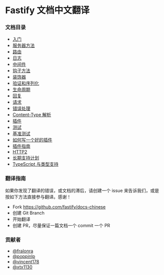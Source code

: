 # Fastify 文档中文翻译

### 文档目录
* [入门](https://github.com/fastify/docs-chinese/blob/master/docs/Getting-Started.md)
* [服务器方法](https://github.com/fastify/docs-chinese/blob/master/docs/Server.md)
* [路由](https://github.com/fastify/docs-chinese/blob/master/docs/Routes.md)
* [日志](https://github.com/fastify/docs-chinese/blob/master/docs/Logging.md)
* [中间件](https://github.com/fastify/docs-chinese/blob/master/docs/Middlewares.md)
* [钩子方法](https://github.com/fastify/docs-chinese/blob/master/docs/Hooks.md)
* [装饰器](https://github.com/fastify/docs-chinese/blob/master/docs/Decorators.md)
* [验证和序列化](https://github.com/fastify/docs-chinese/blob/master/docs/Validation-and-Serialization.md)
* [生命周期](https://github.com/fastify/docs-chinese/blob/master/docs/Lifecycle.md)
* [回复](https://github.com/fastify/docs-chinese/blob/master/docs/Reply.md)
* [请求](https://github.com/fastify/docs-chinese/blob/master/docs/Request.md)
* [错误处理](https://github.com/fastify/docs-chinese/blob/master/docs/Error-Handling.md)
* [Content-Type 解析](https://github.com/fastify/docs-chinese/blob/master/docs/ContentTypeParser.md)
* [插件](https://github.com/fastify/docs-chinese/blob/master/docs/Plugins.md)
* [测试](https://github.com/fastify/docs-chinese/blob/master/docs/Testing.md)
* [基准测试](https://github.com/fastify/docs-chinese/blob/master/docs/Benchmarking.md)
* [如何写一个好的插件](https://github.com/fastify/docs-chinese/blob/master/docs/Write-Plugin.md)
* [插件指南](https://github.com/fastify/docs-chinese/blob/master/docs/Plugins-Guide.md)
* [HTTP2](https://github.com/fastify/docs-chinese/blob/master/docs/HTTP2.md)
* [长期支持计划](https://github.com/fastify/docs-chinese/blob/master/docs/LTS.md)
* [TypeScript 与类型支持](https://github.com/fastify/docs-chinese/blob/master/docs/TypeScript.md)

### 翻译指南

如果你发现了翻译的错误，或文档的滞后，请创建一个 issue 来告诉我们，或是按如下方法直接参与翻译。感谢！

* Fork https://github.com/fastify/docs-chinese
* 创建 Git Branch
* 开始翻译
* 创建 PR，尽量保证一篇文档一个 commit 一个 PR

### 贡献者
* [@fralonra](https://github.com/fralonra)
* [@poppinlp](https://github.com/poppinlp)
* [@vincent178](https://github.com/vincent178)
* [@xtx1130](https://github.com/xtx1130)
